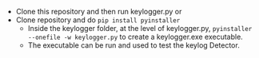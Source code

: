 - Clone this repository and then run keylogger.py
or
- Clone repository and do `pip install pyinstaller`
  - Inside the keylogger folder, at the level of keylogger.py, `pyinstaller --onefile -w keylogger.py` to create a keylogger.exe executable.
  - The executable can be run and used to test the keylog Detector.
